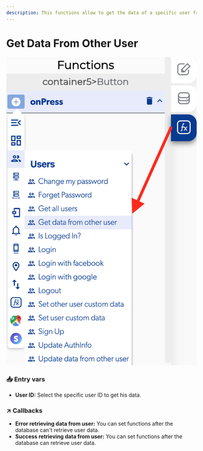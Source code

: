 ```yaml
---
description: This functions allow to get the data of a specific user from the database.
---
```


# Get Data From Other User



![](../../../.gitbook/assets/captura-de-pantalla-2020-02-10-a-la-s-10.38.28.png)



### 📥 Entry vars <a id="entry-vars"></a>

* **User ID:** Select the specific user ID to get his data.

### ↗ Callbacks <a id="entry-vars"></a>

* **Error retrieving data from user:** You can set functions after the database can't retrieve user data.
* **Success retrieving data from user:** You can set functions after the database can retrieve user data.

